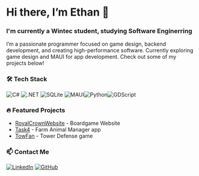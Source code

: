 # Hi there, I’m Ethan 👋

### I'm currently a Wintec student, studying Software Enginerring

I’m a passionate programmer focused on game design, backend development, and creating high-performance software. Currently exploring game design and MAUI for app development. Check out some of my projects below!

### 🛠 Tech Stack
![C#](https://img.shields.io/badge/-C%23-blue) ![.NET](https://img.shields.io/badge/-.NET-informational) ![SQLite](https://img.shields.io/badge/-SQLite-lightgrey) ![MAUI](https://img.shields.io/badge/-MAUI-blue)![Python](https://img.shields.io/badge/-SQLite-lightgrey)![ GDScript](https://img.shields.io/badge/-C%23-blue)

### 🔥 Featured Projects
- [RoyalCrownWebsite](https://github.com/Ham-454/Comp602-RoyalCrownWebsite) - Boardgame Website
- [Task4](https://github.com/Arkimidus/Task4) - Farm Animal Manager app
- [TowFan](https://github.com/AntarcticMatt/TowFan) - Tower Defense game

### 📫 Contact Me
[![LinkedIn](https://img.shields.io/badge/-LinkedIn-blue)](https://www.linkedin.com/feed/?trk=guest_homepage-basic_nav-header-signin) [![GitHub](https://img.shields.io/badge/-GitHub-grey)](https://github.com/Arkimidus)
